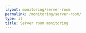 ```yaml
---
layout: monitoring/server-room
permalink: /monitoring/server-room/
type: it
title: Server room monitoring
---
```

